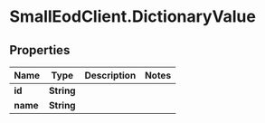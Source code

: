 # SmallEodClient.DictionaryValue

## Properties

Name | Type | Description | Notes
------------ | ------------- | ------------- | -------------
**id** | **String** |  | 
**name** | **String** |  | 


